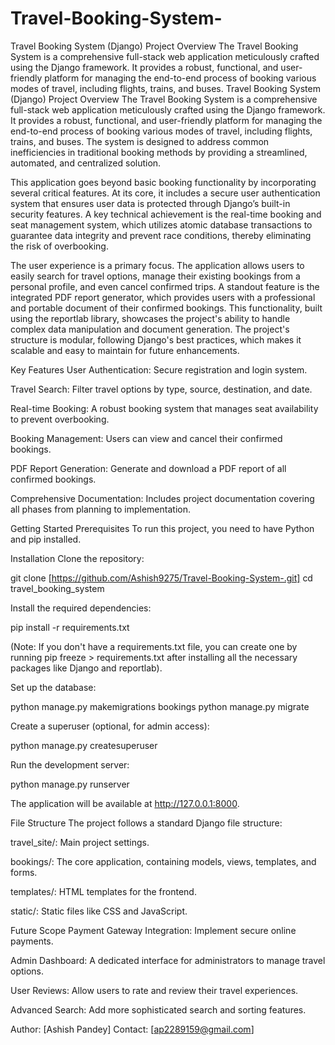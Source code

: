 # Travel-Booking-System-
Travel Booking System (Django) Project Overview The Travel Booking System is a comprehensive full-stack web application meticulously crafted using the Django framework. It provides a robust, functional, and user-friendly platform for managing the end-to-end process of booking various modes of travel, including flights, trains, and buses.
Travel Booking System (Django)
Project Overview
The Travel Booking System is a comprehensive full-stack web application meticulously crafted using the Django framework. It provides a robust, functional, and user-friendly platform for managing the end-to-end process of booking various modes of travel, including flights, trains, and buses. The system is designed to address common inefficiencies in traditional booking methods by providing a streamlined, automated, and centralized solution.

This application goes beyond basic booking functionality by incorporating several critical features. At its core, it includes a secure user authentication system that ensures user data is protected through Django’s built-in security features. A key technical achievement is the real-time booking and seat management system, which utilizes atomic database transactions to guarantee data integrity and prevent race conditions, thereby eliminating the risk of overbooking.

The user experience is a primary focus. The application allows users to easily search for travel options, manage their existing bookings from a personal profile, and even cancel confirmed trips. A standout feature is the integrated PDF report generator, which provides users with a professional and portable document of their confirmed bookings. This functionality, built using the reportlab library, showcases the project's ability to handle complex data manipulation and document generation. The project's structure is modular, following Django's best practices, which makes it scalable and easy to maintain for future enhancements.

Key Features
User Authentication: Secure registration and login system.

Travel Search: Filter travel options by type, source, destination, and date.

Real-time Booking: A robust booking system that manages seat availability to prevent overbooking.

Booking Management: Users can view and cancel their confirmed bookings.

PDF Report Generation: Generate and download a PDF report of all confirmed bookings.

Comprehensive Documentation: Includes project documentation covering all phases from planning to implementation.

Getting Started
Prerequisites
To run this project, you need to have Python and pip installed.

Installation
Clone the repository:

git clone [https://github.com/Ashish9275/Travel-Booking-System-.git]
cd travel_booking_system


Install the required dependencies:

pip install -r requirements.txt


(Note: If you don't have a requirements.txt file, you can create one by running pip freeze > requirements.txt after installing all the necessary packages like Django and reportlab).

Set up the database:

python manage.py makemigrations bookings
python manage.py migrate


Create a superuser (optional, for admin access):

python manage.py createsuperuser


Run the development server:

python manage.py runserver


The application will be available at http://127.0.0.1:8000.

File Structure
The project follows a standard Django file structure:

travel_site/: Main project settings.

bookings/: The core application, containing models, views, templates, and forms.

templates/: HTML templates for the frontend.

static/: Static files like CSS and JavaScript.

Future Scope
Payment Gateway Integration: Implement secure online payments.

Admin Dashboard: A dedicated interface for administrators to manage travel options.

User Reviews: Allow users to rate and review their travel experiences.

Advanced Search: Add more sophisticated search and sorting features.

Author: [Ashish Pandey]
Contact: [ap2289159@gmail.com]
